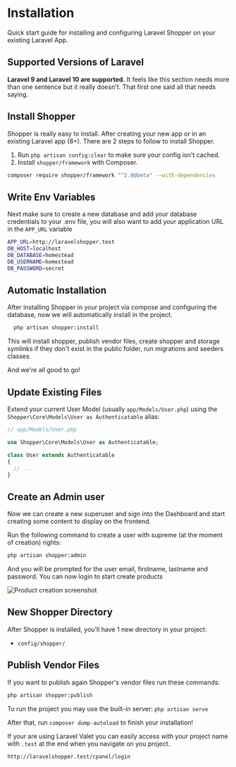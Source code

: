 # Installation
Quick start guide for installing and configuring Laravel Shopper on your existing Laravel App.

## Supported Versions of Laravel
**Laravel 9 and Laravel 10 are supported.** It feels like this section needs more than one sentence but it really doesn't. That first one said all that needs saying.

## Install Shopper
Shopper is really easy to install. After creating your new app or in an existing Laravel app \(8+\). There are 2 steps to follow to install Shopper.

1. Run `php artisan config:clear` to make sure your config isn't cached.
2. Install `shopper/framework` with Composer.
  ``` bash
  composer require shopper/framework "^2.0@beta" --with-dependencies
  ```

## Write Env Variables
Next make sure to create a new database and add your database credentials to your .env file, you will also want to add your application URL in the `APP_URL` variable
```bash
APP_URL=http://laravelshopper.test
DB_HOST=localhost
DB_DATABASE=homestead
DB_USERNAME=homestead
DB_PASSWORD=secret
```

## Automatic Installation
After installing Shopper in your project via compose and configuring the database, now we will automatically install in the project.
```bash
  php artisan shopper:install
```

This will install shopper, publish vendor files, create shopper and storage symlinks if they don't exist in the public folder, run migrations and seeders classes.

And we're all good to go!

## Update Existing Files
Extend your current User Model \(usually `app/Models/User.php`\) using the `Shopper\Core\Models\User as Authenticatable` alias:

```php
// app/Models/User.php

use Shopper\Core\Models\User as Authenticatable; 

class User extends Authenticatable
{
  // ...
}
```

## Create an Admin user
Now we can create a new superuser and sign into the Dashboard and start creating some content to display on the frontend.

Run the following command to create a user with supreme \(at the moment of creation\) rights:

```bash
php artisan shopper:admin
```

And you will be prompted for the user email, firstname, lastname and password. You can now login to start create products

<div class="screenshot">
  <img src="/img/screenshots/{{version}}/login.png" alt="Product creation screenshot">
</div>

## New Shopper Directory
After Shopper is installed, you'll have 1 new directory in your project:
- `config/shopper/`

## Publish Vendor Files
If you want to publish again Shopper's vendor files run these commands:

```bash
php artisan shopper:publish
```

To run the project you may use the built-in server: `php artisan serve`

After that, run `composer dump-autoload` to finish your installation!

If your are using Laravel Valet you can easily access with your project name with `.test` at the end when you navigate on you project.

```bash
http://laravelshopper.test/cpanel/login
```
